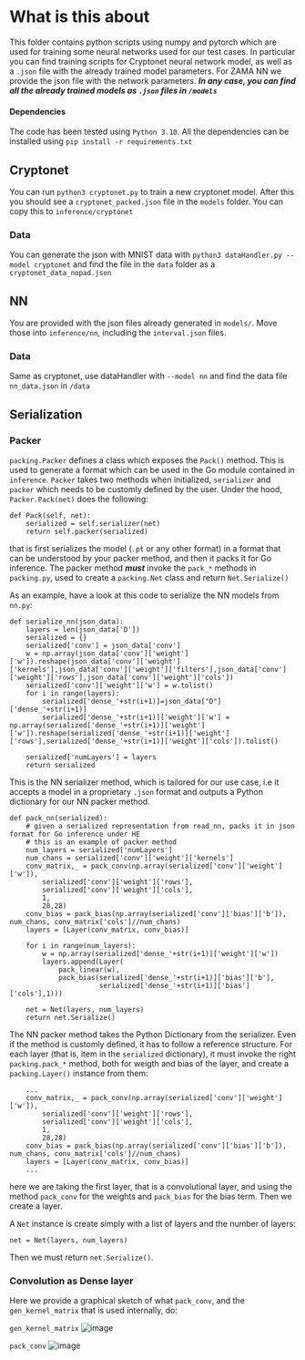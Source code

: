 # What is this about
This folder contains python scripts using numpy and pytorch which are used for
training some neural networks used for our test cases. In particular you can
find training scripts for Cryptonet neural network model, as well as
a ```.json``` file with the already trained model parameters. For ZAMA NN we provide the json file with 
the network parameters.
***In any case, you can find all the already trained models as ```.json``` files in ```/models```***

#### Dependencies
The code has been tested using ```Python 3.10```.
All the dependencies can be installed using ```pip install -r requirements.txt```

## Cryptonet
You can run ```python3 cryptonet.py``` to train a new cryptonet model.
After this you should see a ```cryptonet_packed.json``` file in the ```models```
folder. You can copy this to ```inference/cryptonet```

### Data
You can generate the json with MNIST data with ```python3 dataHandler.py --model cryptonet```
and find the file in the ```data``` folder as a ```cryptonet_data_nopad.json```

## NN
You are provided with the json files already generated in ```models/```. Move those into ```inference/nn```, including the ```interval.json``` files.

### Data
Same as cryptonet, use dataHandler with ```--model nn``` and find the
data file ```nn_data.json``` in ```/data```

## Serialization

### Packer
```packing.Packer``` defines a class which exposes the ```Pack()```
method. This is used to generate a format which can be used in the Go module
contained in ```inference```.
```Packer``` takes two methods when initialized, ```serializer``` and ```packer``` which needs to be customly defined by the user.
Under the hood, ```Packer.Pack(net)``` does the following:
```
def Pack(self, net):
    serialized = self.serializer(net)
    return self.packer(serialized)
```
that is first serializes the model (```.pt``` or any other format) in a format that
can be understood by your packer method, and then it packs it for Go inference.
The packer method ***must*** invoke the ```pack_*``` methods in ```packing.py```,
used to create a ```packing.Net``` class and return ```Net.Serialize()```


As an example, have a look at this code to serialize the NN models from ```nn.py```:
```
def serialize_nn(json_data):
    layers = len(json_data['D'])
    serialized = {}
    serialized['conv'] = json_data['conv']
    w = np.array(json_data['conv']['weight']['w']).reshape(json_data['conv']['weight']['kernels'],json_data['conv']['weight']['filters'],json_data['conv']['weight']['rows'],json_data['conv']['weight']['cols'])
    serialized['conv']['weight']['w'] = w.tolist()
    for i in range(layers):
        serialized['dense_'+str(i+1)]=json_data["D"]['dense_'+str(i+1)]
        serialized['dense_'+str(i+1)]['weight']['w'] = np.array(serialized['dense_'+str(i+1)]['weight']['w']).reshape(serialized['dense_'+str(i+1)]['weight']['rows'],serialized['dense_'+str(i+1)]['weight']['cols']).tolist()
   
    serialized['numLayers'] = layers    
    return serialized
```
This is the NN serializer method, which is tailored for our use case, i.e it accepts
a model in a proprietary ```.json``` format and outputs a Python dictionary
for our NN packer method.
```
def pack_nn(serialized):
    # given a serialized representation from read_nn, packs it in json format for Go inference under HE
    # this is an example of packer method
    num_layers = serialized['numLayers']
    num_chans = serialized['conv']['weight']['kernels']
    conv_matrix,_ = pack_conv(np.array(serialized['conv']['weight']['w']),
        serialized['conv']['weight']['rows'],
        serialized['conv']['weight']['cols'],
        1,
        28,28)   
    conv_bias = pack_bias(np.array(serialized['conv']['bias']['b']), num_chans, conv_matrix['cols']//num_chans)
    layers = [Layer(conv_matrix, conv_bias)]
    
    for i in range(num_layers):
        w = np.array(serialized['dense_'+str(i+1)]['weight']['w'])
        layers.append(Layer(
            pack_linear(w),
            pack_bias(serialized['dense_'+str(i+1)]['bias']['b'],
                      serialized['dense_'+str(i+1)]['bias']['cols'],1)))
    
    net = Net(layers, num_layers)
    return net.Serialize()
```
The NN packer method takes the Python Dictionary from the serializer.
Even if the method is customly defined, it has to follow a reference structure.
For each layer (that is, item in the ```serialized``` dictionary), it must invoke the
right ```packing.pack_*``` method, both for weigth and bias of the layer, and
create a ```packing.Layer()``` instance from them:
```
    ...
    conv_matrix,_ = pack_conv(np.array(serialized['conv']['weight']['w']),
        serialized['conv']['weight']['rows'],
        serialized['conv']['weight']['cols'],
        1,
        28,28)   
    conv_bias = pack_bias(np.array(serialized['conv']['bias']['b']), num_chans, conv_matrix['cols']//num_chans)
    layers = [Layer(conv_matrix, conv_bias)]
    ...
```
here we are taking the first layer, that is a convolutional layer, and using the method ```pack_conv``` for the weights and ```pack_bias```
for the bias term. Then we create a layer.

A ```Net``` instance is create simply with a list of layers and the number of layers:
```
net = Net(layers, num_layers)
```
Then we must return ```net.Serialize()```.

### Convolution as Dense layer
Here we provide a graphical sketch of what ```pack_conv```, and the ```gen_kernel_matrix``` that is used internally, do:

```gen_kernel_matrix```
![image](../inference/static/conv_trans.png)

```pack_conv```
![image](../inference/static/conv.png)
